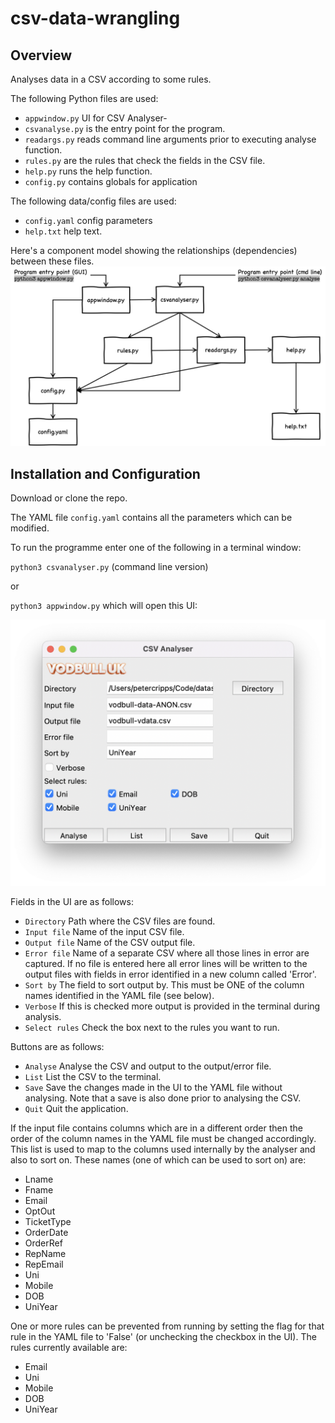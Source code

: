 # csv-data-wrangling
## Overview

Analyses data in a CSV according to some rules.

The following Python files are used: 
- `appwindow.py` UI for CSV Analyser- 
- `csvanalyse.py` is the entry point for the program.
- `readargs.py` reads command line arguments prior to executing analyse function.
- `rules.py` are the rules that check the fields in the CSV file.
- `help.py` runs the help function.
- `config.py` contains globals for application

The following data/config files are used:
- `config.yaml` config parameters
- `help.txt` help text.

Here's a component model showing the relationships (dependencies) between these files.
![components](components.png)

## Installation and Configuration

Download or clone the repo.

The YAML file `config.yaml` contains all the parameters which can be modified.

To run the programme enter one of the following in a terminal window:

`python3 csvanalyser.py` (command line version)

or 

`python3 appwindow.py` which will open this UI:

![appui](appui.png)

Fields in the UI are as follows:

- `Directory` Path where the CSV files are found.
- `Input file` Name of the input CSV file.
- `Output file` Name of the CSV output file.
- `Error file` Name of a separate CSV where all those lines in error are captured. If no file is entered here all error lines will be written to the output files with fields in error identified in a new column called 'Error'.
- `Sort by` The field to sort output by. This must be ONE of the column names identified in the YAML file (see below).
- `Verbose` If this is checked more output is provided in the terminal during analysis.
- `Select rules` Check the box next to the rules you want to run.

Buttons are as follows:
- `Analyse` Analyse the CSV and output to the output/error file.
- `List` List the CSV to the terminal.
- `Save` Save the changes made in the UI to the YAML file without analysing. Note that a save is also done prior to analysing the CSV.
- `Quit` Quit the application.

If the input file contains columns which are in a different order then the order of the column names in the YAML file must be changed accordingly. This list is used to map to the columns used internally by the analyser and also to sort on. These names (one of which can be used to sort on) are:
- Lname
- Fname
- Email
- OptOut
- TicketType
- OrderDate
- OrderRef
- RepName
- RepEmail
- Uni
- Mobile
- DOB
- UniYear

One or more rules can be prevented from running by setting the flag for that rule in the YAML file to 'False' (or unchecking the checkbox in the UI).
The rules currently available are:
- Email
- Uni
- Mobile
- DOB
- UniYear